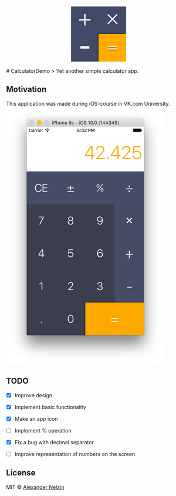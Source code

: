 <p align="center">
  <img src="https://github.com/asnelzin/CalculatorDemo/blob/master/.github/media/icon.png" width="150px" alt="CalculatorDemo by Alexander Nelzin"/>
</p> 
# CalculatorDemo
> Yet another simple calculator app.

## Motivation

This application was made during iOS-course in VK.com University.
![](.github/media/screen.png)

## TODO

- [x] Improve design
- [x] Implement basic functionality
- [x] Make an app icon
- [ ] Implement % operation
- [x] Fix a bug with decimal separator
- [ ] Improve representation of numbers on the screen


## License

MIT © [Alexander Nelzin](http://asnelzin.ru)
